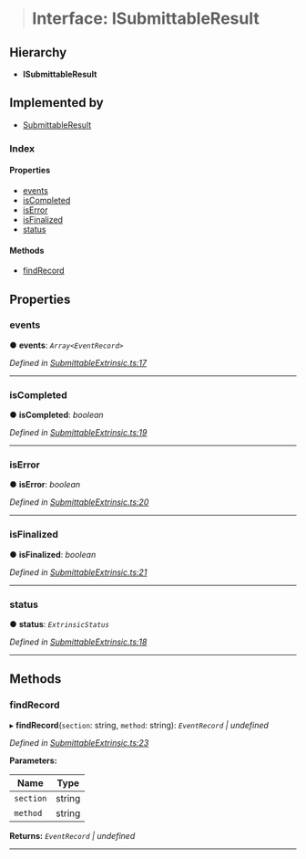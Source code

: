 > # Interface: ISubmittableResult

## Hierarchy

* **ISubmittableResult**

## Implemented by

* [SubmittableResult](../classes/_submittableextrinsic_.submittableresult.md)

### Index

#### Properties

* [events](_submittableextrinsic_.isubmittableresult.md#events)
* [isCompleted](_submittableextrinsic_.isubmittableresult.md#iscompleted)
* [isError](_submittableextrinsic_.isubmittableresult.md#iserror)
* [isFinalized](_submittableextrinsic_.isubmittableresult.md#isfinalized)
* [status](_submittableextrinsic_.isubmittableresult.md#status)

#### Methods

* [findRecord](_submittableextrinsic_.isubmittableresult.md#findrecord)

## Properties

###  events

● **events**: *`Array<EventRecord>`*

*Defined in [SubmittableExtrinsic.ts:17](https://github.com/polkadot-js/api/blob/3b8db2e/packages/api/src/SubmittableExtrinsic.ts#L17)*

___

###  isCompleted

● **isCompleted**: *boolean*

*Defined in [SubmittableExtrinsic.ts:19](https://github.com/polkadot-js/api/blob/3b8db2e/packages/api/src/SubmittableExtrinsic.ts#L19)*

___

###  isError

● **isError**: *boolean*

*Defined in [SubmittableExtrinsic.ts:20](https://github.com/polkadot-js/api/blob/3b8db2e/packages/api/src/SubmittableExtrinsic.ts#L20)*

___

###  isFinalized

● **isFinalized**: *boolean*

*Defined in [SubmittableExtrinsic.ts:21](https://github.com/polkadot-js/api/blob/3b8db2e/packages/api/src/SubmittableExtrinsic.ts#L21)*

___

###  status

● **status**: *`ExtrinsicStatus`*

*Defined in [SubmittableExtrinsic.ts:18](https://github.com/polkadot-js/api/blob/3b8db2e/packages/api/src/SubmittableExtrinsic.ts#L18)*

___

## Methods

###  findRecord

▸ **findRecord**(`section`: string, `method`: string): *`EventRecord` | undefined*

*Defined in [SubmittableExtrinsic.ts:23](https://github.com/polkadot-js/api/blob/3b8db2e/packages/api/src/SubmittableExtrinsic.ts#L23)*

**Parameters:**

Name | Type |
------ | ------ |
`section` | string |
`method` | string |

**Returns:** *`EventRecord` | undefined*

___